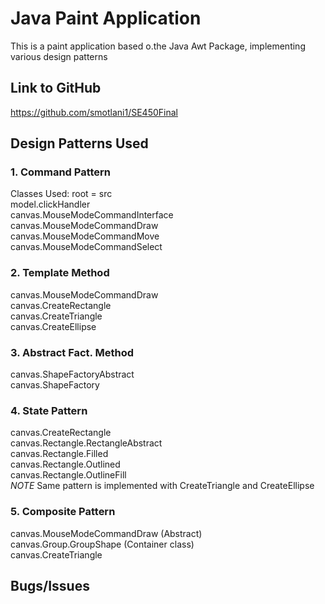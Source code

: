# Java Paint Application

This is a paint application based o.the Java Awt Package, 
implementing various design patterns
## Link to GitHub
https://github.com/smotlani1/SE450Final

## Design Patterns Used

### 1. Command Pattern

Classes Used: 
root = src <br/>
model.clickHandler <br/>
canvas.MouseModeCommandInterface <br/>
canvas.MouseModeCommandDraw <br/>
canvas.MouseModeCommandMove<br/>
canvas.MouseModeCommandSelect

### 2. Template Method
canvas.MouseModeCommandDraw <br/>
canvas.CreateRectangle <br/>
canvas.CreateTriangle<br/>
canvas.CreateEllipse
### 3. Abstract Fact. Method
canvas.ShapeFactoryAbstract <br/>
canvas.ShapeFactory <br/>
### 4. State Pattern
canvas.CreateRectangle <br/>
canvas.Rectangle.RectangleAbstract <br/>
canvas.Rectangle.Filled <br/>
canvas.Rectangle.Outlined <br/>
canvas.Rectangle.OutlineFill <br/>
*NOTE* Same pattern is implemented with CreateTriangle and CreateEllipse

### 5. Composite Pattern
canvas.MouseModeCommandDraw (Abstract) <br/>
canvas.Group.GroupShape (Container class) <br/>
canvas.CreateTriangle<br/>


## Bugs/Issues
